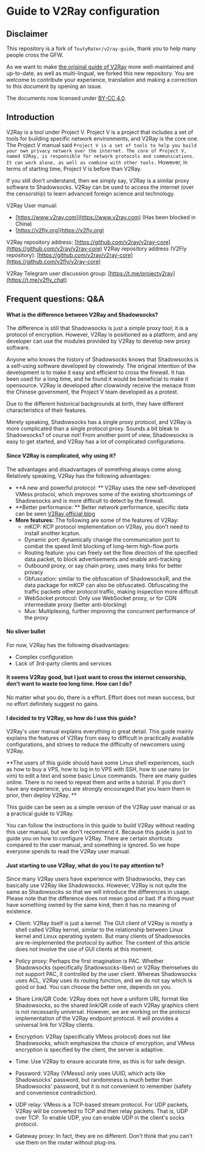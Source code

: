 # Guide to V2Ray configuration

## Disclaimer

This repository is a fork of `ToutyRater/v2ray-guide`, thank you to help many people cross the GFW.

As we want to make [the original guide of V2Ray](https://github.com/ToutyRater/v2ray-guide) more well-maintained and up-to-date, as well as multi-lingual, we forked this new repository. You are welcome to contribute your experience, translation and making a correction to this document by opening an issue.

The documents now licensed under [BY-CC 4.0](`LICENSE.md`).

## Introduction

V2Ray is a tool under Project V. Project V is a project that includes a set of tools for building specific network environments, and V2Ray is the core one. The Project V manual said `Project V is a set of tools to help you build your own privacy network over the internet. The core of Project V, named V2Ray, is responsible for network protocols and communications. It can work alone, as well as combine with other tools.` However, in terms of starting time, Project V is before than V2Ray.

If you still don't understand, then we simply say, V2Ray is a similar proxy software to Shadowsocks. V2Ray can be used to access the internet (over the censorship) to learn advanced foreign science and technology.

V2Ray User manual:
 - [https://www.v2ray.com](https://www.v2ray.com) (Has been blocked in China)
 - [https://v2fly.org](https://v2fly.org)

V2Ray repository address: [https://github.com/v2ray/v2ray-core](https://github.com/v2ray/v2ray-core)
V2Ray repository address (V2Fly repository): [https://github.com/v2ray/v2ray-core](https://github.com/v2fly/v2ray-core)

V2Ray Telegram user discussion group: [https://t.me/projectv2ray](https://t.me/v2fly_chat)


## Frequent questions: Q&A


#### What is the difference between V2Ray and Shadowsocks?

The difference is still that Shadowsocks is just a simple proxy tool; it is a protocol of encryption. However, V2Ray is positioned as a platform, and any developer can use the modules provided by V2Ray to develop new proxy software.

Anyone who knows the history of Shadowsocks knows that Shadowsocks is a self-using software developed by clowwindy. The original intention of the development is to make it easy and efficient to cross the firewall. It has been used for a long time, and he found it would be beneficial to make it opensource. V2Ray is developed after clowwindy receive the menace from the Chinese government, the Project V team developed as a protest. 

Due to the different historical backgrounds at birth, they have different characteristics of their features.

Merely speaking, Shadowsocks has a single proxy protocol, and V2Ray is more complicated than a single protocol proxy. Sounds a bit bleak to Shadowsocks? of course not! From another point of view, Shadowsocks is easy to get started, and V2Ray has a lot of complicated configurations.

#### Since V2Ray is complicated, why using it?

The advantages and disadvantages of something always come along. Relatively speaking, V2Ray has the following advantages:

* **A new and powerful protocol: ** V2Ray uses the new self-developed VMess protocol, which improves some of the existing shortcomings of Shadowsocks and is more difficult to detect by the firewall.
* **Better performance: ** Better network performance, specific data can be seen [V2Ray official blog](https://steemit.com/cn/@v2ray/3cjiux)
* **More features:** The following are some of the features of V2Ray:
    * mKCP: KCP protocol implementation on V2Ray, you don't need to install another kcptun.
    * Dynamic port: dynamically change the communication port to combat the speed limit blocking of long-term high-flow ports
    * Routing feature: you can freely set the flow direction of the specified data packet, to block advertisements and enable anti-tracking
    * Outbound proxy, or say chain proxy, uses many links for better privacy
    * Obfuscation: similar to the obfuscation of ShadowsocksR, and the data package for mKCP can also be obfuscated. Obfuscating the traffic packets other protocol traffic, making inspection more difficult
    * WebSocket protocol: Only use WebSocket proxy, or for CDN intermediate proxy (better anti-blocking)
    * Mux: Multiplexing, further improving the concurrent performance of the proxy

#### No sliver bullet

For now, V2Ray has the following disadvantages:
- Complex configuration
- Lack of 3rd-party clients and services

#### It seems V2Ray good, but I just want to cross the internet censorship, don't want to waste too long time. How can I do?

No matter what you do, there is a effort. Effort does not mean success, but no effort definitely suggest no gains.

#### I decided to try V2Ray, so how do I use this guide?

V2Ray's user manual explains everything in great detail. This guide mainly explains the features of V2Ray from easy to difficult in practically available configurations, and strives to reduce the difficulty of newcomers using V2Ray.

**The users of this guide should have some Linux shell experiences, such as how to buy a VPS, how to log in to VPS with SSH, how to use nano (or vim) to edit a text and some basic Linux commands. There are many guides online. There is no need to repeat them and write a tutorial. If you don't have any experience, you are strongly encouraged that you learn them in prior, then deploy V2Ray. **

This guide can be seen as a simple version of the V2Ray user manual or as a practical guide to V2Ray.

You can follow the instructions in this guide to build V2Ray without reading this user manual, but we don't recommend it. Because this guide is just to guide you on how to configure V2Ray. There are certain shortcuts compared to the user manual, and something is ignored. So we hope everyone spends to read the V2Ray user manual.

#### Just starting to use V2Ray, what do you I to pay attention to?

Since many V2Ray users have experience with Shadowsocks, they can basically use V2Ray like Shadowsocks. However, V2Ray is not quite the same as Shadowsocks so that we will introduce the differences in usage. Please note that the difference does not mean good or bad. If a thing must have something owned by the same kind, then it has no meaning of existence.

- Client: V2Ray itself is just a kernel. The GUI client of V2Ray is mostly a shell called V2Ray kernel, similar to the relationship between Linux kernel and Linux operating system. But many clients of Shadowsocks are re-implemented the protocol by author. The content of this article does not involve the use of GUI clients at this moment.
- Policy proxy: Perhaps the first imagination is PAC. Whether Shadowsocks (specifically Shadowsocks-libev) or V2Ray themselves do not support PAC, it controlled by the user client. Whereas Shadowsocks uses ACL, V2Ray uses its routing function, and we do not say which is good or bad. You can choose the better one, depends on you.

- Share Link/QR Code: V2Ray does not have a uniform URL format like Shadowsocks, so the shared link/QR code of each V2Ray graphics client is not necessarily universal. However, we are working on the protocol implementation of the V2Ray endpoint protocol. It will provides a universal link for V2Ray clients.
- Encryption: V2Ray (specifically VMess protocol) does not like Shadowsocks, which emphasizes the choice of encryption, and VMess encryption is specified by the client, the server is adaptive.
- Time: Use V2Ray to ensure accurate time, as this is for safe design.
- Password: V2Ray (VMesss) only uses UUID, which acts like Shadowsocks' password, but randomness is much better than Shadowsocks' password, but it is not convenient to remember (safety and convenience contradiction).
- UDP relay: VMess is a TCP-based stream protocol. For UDP packets, V2Ray will be converted to TCP and then relay packets. That is, UDP over TCP. To enable UDP, you can enable UDP in the client's socks protocol.
- Gateway proxy: In fact, they are no different. Don't think that you can't use them on the router without plug-ins.
